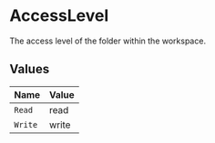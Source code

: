 # AccessLevel

The access level of the folder within the workspace.


## Values

| Name    | Value   |
| ------- | ------- |
| `Read`  | read    |
| `Write` | write   |
